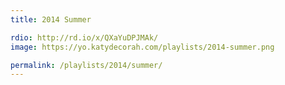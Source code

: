 ```yaml
---
title: 2014 Summer

rdio: http://rd.io/x/QXaYuDPJMAk/
image: https://yo.katydecorah.com/playlists/2014-summer.png

permalink: /playlists/2014/summer/
---
```

